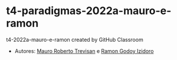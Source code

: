 # t4-paradigmas-2022a-mauro-e-ramon
t4-2022a-mauro-e-ramon created by GitHub Classroom

* Autores:
  <a href="github.com/mrtrevisan">Mauro Roberto Trevisan</a> e <a href="github.com/ramonxxii">Ramon Godoy Izidoro</a>
